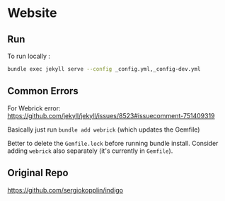 # Website


## Run 

To run locally :

```bash
bundle exec jekyll serve --config _config.yml,_config-dev.yml
```

## Common Errors

For Webrick error:
https://github.com/jekyll/jekyll/issues/8523#issuecomment-751409319

Basically just run `bundle add webrick` (which updates the Gemfile)

Better to delete the `Gemfile.lock` before running bundle install. Consider adding `webrick` also separately (it's currently in `Gemfile`).


## Original Repo 
https://github.com/sergiokopplin/indigo